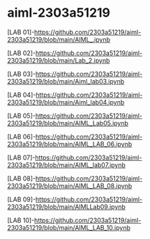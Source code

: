 # aiml-2303a51219
[LAB 01]-https://github.com/2303a51219/aiml-2303a51219/blob/main/AIML_.ipynb

[LAB 02]-https://github.com/2303a51219/aiml-2303a51219/blob/main/Lab_2.ipynb

[LAB 03]-https://github.com/2303a51219/aiml-2303a51219/blob/main/Aiml_lab03.ipynb

[LAB 04]-https://github.com/2303a51219/aiml-2303a51219/blob/main/Aiml_lab04.ipynb

[LAB 05]-https://github.com/2303a51219/aiml-2303a51219/blob/main/AIML_Lab05.ipynb

[LAB 06]-https://github.com/2303a51219/aiml-2303a51219/blob/main/AIML_LAB_06.ipynb

[LAB 07]-https://github.com/2303a51219/aiml-2303a51219/blob/main/AIML_lab07.ipynb

[LAB 08]-https://github.com/2303a51219/aiml-2303a51219/blob/main/AIML_LAB_08.ipynb

[LAB 09]-https://github.com/2303a51219/aiml-2303a51219/blob/main/AIMLLab09.ipynb

[LAB 10]-https://github.com/2303a51219/aiml-2303a51219/blob/main/AIML_LAB_10.ipynb
